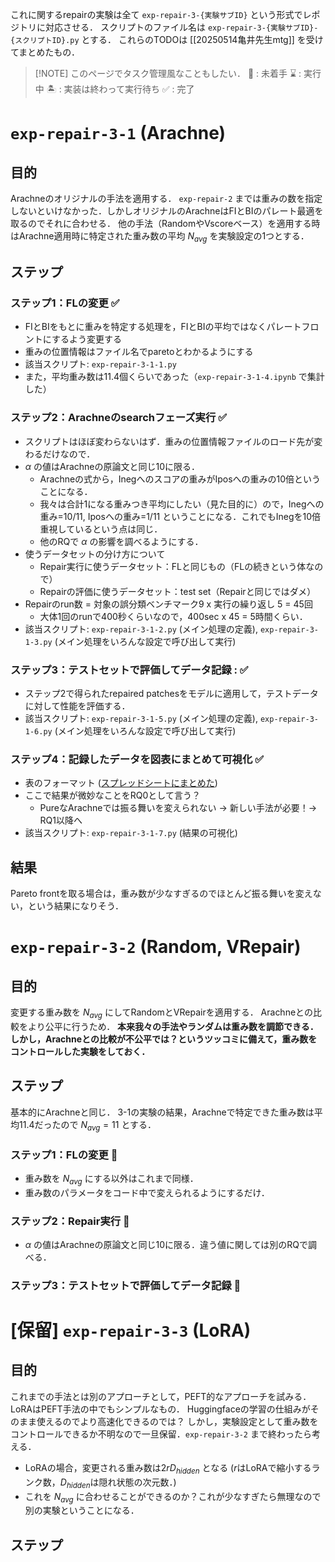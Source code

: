 これに関するrepairの実験は全て `exp-repair-3-{実験サブID}` という形式でレポジトリに対応させる．
スクリプトのファイル名は `exp-repair-3-{実験サブID}-{スクリプトID}.py` とする．
これらのTODOは [[20250514亀井先生mtg]] を受けてまとめたもの．

> [!NOTE] このページでタスク管理風なこともしたい．
> 🥚 : 未着手
> ⌛️ : 実行中
> 🏝️ : 実装は終わって実行待ち
> ✅ : 完了

# `exp-repair-3-1` (Arachne)
## 目的
Arachneのオリジナルの手法を適用する．
`exp-repair-2` までは重みの数を指定しないといけなかった．しかしオリジナルのArachneはFIとBIのパレート最適を取るのでそれに合わせる．
他の手法（RandomやVscoreベース）を適用する時はArachne適用時に特定された重み数の平均 $N_{avg}$ を実験設定の1つとする．
## ステップ
### ステップ1：FLの変更 ✅
- FIとBIをもとに重みを特定する処理を，FIとBIの平均ではなくパレートフロントにするよう変更する
- 重みの位置情報はファイル名でparetoとわかるようにする
- 該当スクリプト: `exp-repair-3-1-1.py`
- また，平均重み数は11.4個くらいであった（`exp-repair-3-1-4.ipynb` で集計した）
### ステップ2：Arachneのsearchフェーズ実行 ✅
 - スクリプトはほぼ変わらないはず．重みの位置情報ファイルのロード先が変わるだけなので．
 - $\alpha$ の値はArachneの原論文と同じ10に限る．
	 - Arachneの式から，Inegへのスコアの重みがIposへの重みの10倍ということになる．
	 - 我々は合計1になる重みつき平均にしたい（見た目的に）ので，Inegへの重み=10/11, Iposへの重み=1/11 ということになる．これでもInegを10倍重視しているという点は同じ．
	 - 他のRQで $\alpha$ の影響を調べるようにする．
 - 使うデータセットの分け方について
	 - Repair実行に使うデータセット：FLと同じもの（FLの続きという体なので）
	 - Repairの評価に使うデータセット：test set（Repairと同じではダメ）
 - Repairのrun数 = 対象の誤分類ベンチマーク9 x 実行の繰り返し 5 = 45回
	 - 大体1回のrunで400秒くらいなので，400sec x 45 = 5時間くらい．
 - 該当スクリプト: `exp-repair-3-1-2.py` (メイン処理の定義), `exp-repair-3-1-3.py` (メイン処理をいろんな設定で呼び出して実行)
### ステップ3：テストセットで評価してデータ記録 : ✅
- ステップ2で得られたrepaired patchesをモデルに適用して，テストデータに対して性能を評価する．
- 該当スクリプト: `exp-repair-3-1-5.py` (メイン処理の定義), `exp-repair-3-1-6.py` (メイン処理をいろんな設定で呼び出して実行)
### ステップ4：記録したデータを図表にまとめて可視化 ✅
- 表のフォーマット ([スプレッドシートにまとめた](https://docs.google.com/spreadsheets/d/1uWHwtBQAfbPHlw3VoTmLFNN3O2mkO-8lJFtGPBPLmtc/edit?gid=0#gid=0))
- ここで結果が微妙なことをRQ0として言う？
	- PureなArachneでは振る舞いを変えられない -> 新しい手法が必要！-> RQ1以降へ
- 該当スクリプト: `exp-repair-3-1-7.py` (結果の可視化)
## 結果
Pareto frontを取る場合は，重み数が少なすぎるのでほとんど振る舞いを変えない，という結果になりそう．

# `exp-repair-3-2` (Random, VRepair)
## 目的
変更する重み数を $N_{avg}$ にしてRandomとVRepairを適用する．
Arachneとの比較をより公平に行うため．
**本来我々の手法やランダムは重み数を調節できる．しかし，Arachneとの比較が不公平では？というツッコミに備えて，重み数をコントロールした実験をしておく．**
## ステップ
基本的にArachneと同じ．
3-1の実験の結果，Arachneで特定できた重み数は平均11.4だったので $N_{avg} = 11$ とする． 
### ステップ1：FLの変更 🥚
- 重み数を $N_{avg}$ にする以外はこれまで同様．
- 重み数のパラメータをコード中で変えられるようにするだけ．
### ステップ2：Repair実行 🥚
- $\alpha$ の値はArachneの原論文と同じ10に限る．違う値に関しては別のRQで調べる．
### ステップ3：テストセットで評価してデータ記録 🥚

# [保留] `exp-repair-3-3` (LoRA)
## 目的
これまでの手法とは別のアプローチとして，PEFT的なアプローチを試みる．
LoRAはPEFT手法の中でもシンプルなもの．
Huggingfaceの学習の仕組みがそのまま使えるのでより高速化できるのでは？
しかし，実験設定として重み数をコントロールできるか不明なので一旦保留．`exp-repair-3-2` まで終わったら考える．
- LoRAの場合，変更される重み数は$2 r D_{hidden}$ となる ($r$はLoRAで縮小するランク数，$D_{hidden}$は隠れ状態の次元数．)
- これを $N_{avg}$ に合わせることができるのか？これが少なすぎたら無理なので別の実験ということになる．
## ステップ
